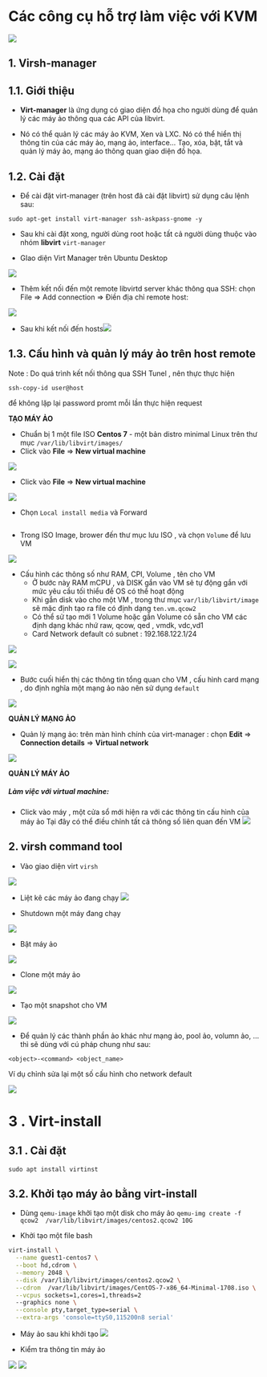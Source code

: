 # Các công cụ hỗ trợ làm việc với KVM


![](http://smilejay.com/wp-content/uploads/2013/03/libvirt-manage-hypervisors.jpg)


##  1. Virsh-manager 


## 1.1. Giới thiệu

-   **Virt-manager**  là ứng dụng có giao diện đồ họa cho người dùng để quản lý các máy ảo thông qua các API của libvirt.
    
-   Nó có thể quản lý các máy ảo KVM, Xen và LXC. Nó có thể hiển thị thông tin của các máy ảo, mạng ảo, interface… Tạo, xóa, bật, tắt và quản lý máy ảo, mạng áo thông quan giao diện đồ họa.

## 1.2. Cài đặt

-   Để cài đặt virt-manager (trên host đã cài đặt libvirt) sử dụng câu lệnh sau:

`sudo apt-get install virt-manager ssh-askpass-gnome -y`

-   Sau khi cài đặt xong, người dùng root hoặc tất cả người dùng thuộc vào nhóm **libvirt**
`virt-manager`

- GIao diện Virt Manager trên Ubuntu Desktop

![](https://i.imgur.com/Vhhupod.png)

- Thêm kết nối đến một remote libvirtd server khác thông qua SSH: chọn File => Add connection => Điền địa chỉ remote host:

![](https://imgur.com/wuI7R7V.png)


- Sau khi kết nối đến hosts![](https://imgur.com/t5AYpTU.png)

## 1.3. Cấu hình và quản lý máy ảo trên host remote

Note : Do quá trình kết nối thông qua SSH Tunel , nên thực thực hiện
````
ssh-copy-id user@host
```` 
để không lặp lại password promt mỗi lần thực hiện request

**TẠO MÁY ẢO**
- Chuẩn bị 1 một file ISO **Centos 7** - một bản distro minimal Linux trên thư mục `/var/lib/libvirt/images/`
- Click vào  **File**  =>  **New virtual machine**

![](https://imgur.com/HpHkyva.png)

- Click vào  **File**  =>  **New virtual machine** 

![](https://imgur.com/3NhV8D7.png)

- Chọn `Local install media`  và Forward

![]()

- Trong ISO Image, brower đến thư mục lưu ISO , và chọn `Volume` để lưu VM

![](https://imgur.com/NXuggx4.png)
 
- Cấu hình các thông số như RAM, CPI, Volume , tên cho VM
	 - Ở bước này RAM mCPU , và DISK gắn vào VM sẽ tự động gắn với mức yêu cầu tối thiểu để OS có thể hoạt động
	 - Khi gắn disk vào cho một VM , trong thư mục `var/lib/libvirt/image` sẽ mặc định tạo ra file có định dạng
 `ten.vm.qcow2`
	- Có thể sử tạo mới 1 Volume hoặc gắn Volume có sẵn cho VM các định dạng khác nhứ raw, qcow, qed
, vmdk, vdc,vd1
	- Card Network default có subnet : 192.168.122.1/24

![](https://imgur.com/NJ2pHwx.png)


![](https://imgur.com/1SipM5k.png)

- Bước cuối hiển thị các thông tin tổng quan cho VM , cấu hình card mạng , do định nghĩa một mạng ảo nào nên sử dụng `default` 

![](https://imgur.com/tqkTUjC.png)



**QUẢN LÝ MẠNG ẢO**

-   Quản lý mạng ảo: trên màn hình chính của virt-manager : chọn  **Edit**  =>  **Connection details**  =>  **Virtual network**

![](https://imgur.com/njOJk1I.png)



**QUẢN LÝ MÁY ẢO**

##### Làm việc với virtual machine:

-   Click vào máy , một cửa sổ mới hiện ra với các thông tin cấu hình của máy ảo
Tại đây có thể điều chỉnh tất cả thông số liên quan đến VM
![](https://imgur.com/ZRyhQ3k.png)


## 2. virsh command tool

- Vào giao diện virt `virsh`

![](https://imgur.com/hSfIWl8.png)


- Liệt kê các máy ảo đang chạy
![](https://imgur.com/SESppWo.png)

- Shutdown một máy đang chạy

![](https://imgur.com/unFsKj3.png)

- Bật máy ảo


![](https://imgur.com/ej2DyVF.png)

- Clone một máy ảo

![](https://imgur.com/WfvNInx.png)

- Tạo một snapshot cho VM

![](https://imgur.com/u9X0Onp.png)
-   Để quản lý các thành phần ảo khác như mạng ảo, pool ảo, volumn ảo, … thì sẽ dùng với cú pháp chung như sau:

`<object>-<command> <object_name>`

Ví dụ chỉnh sửa lại một số cấu hình cho network default

![](https://imgur.com/RqQfqvD.png)

# 3 . Virt-install

## 3.1 . Cài đặt

`sudo apt install virtinst`

## 3.2. Khởi tạo máy ảo bằng virt-install

- Dùng `qemu-image` khởi tạo một disk cho máy ảo
`qemu-img create -f qcow2  /var/lib/libvirt/images/centos2.qcow2 10G` 

- Khởi tạo một file bash

```bash
virt-install \
  --name guest1-centos7 \
  --boot hd,cdrom \
  --memory 2048 \
  --disk /var/lib/libvirt/images/centos2.qcow2 \
  --cdrom  /var/lib/libvirt/images/CentOS-7-x86_64-Minimal-1708.iso \
  --vcpus sockets=1,cores=1,threads=2
  --graphics none \
  --console pty,target_type=serial \
  --extra-args 'console=ttyS0,115200n8 serial'

```

- Máy ảo sau khi khởi tạo
![](https://i.imgur.com/a77paeA.png)

- Kiểm tra thông tin máy ảo

![](https://i.imgur.com/bFA8BI2.png)
![](https://i.imgur.com/lgyEnvl.png)
